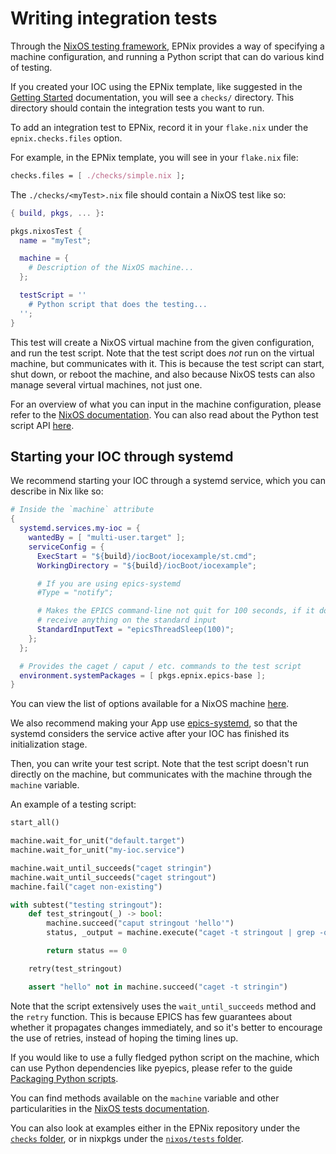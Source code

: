 # Writing integration tests

Through the [NixOS testing framework][nixos-tests], EPNix provides a way of
specifying a machine configuration, and running a Python script that can do
various kind of testing.

If you created your IOC using the EPNix template, like suggested in the
[Getting Started] documentation, you will see a `checks/` directory. This
directory should contain the integration tests you want to run.

[Getting Started]: <../../getting-started.md>

To add an integration test to EPNix, record it in your `flake.nix` under the
`epnix.checks.files` option.

For example, in the EPNix template, you will see in your `flake.nix` file:

```nix
checks.files = [ ./checks/simple.nix ];
```

The `./checks/<myTest>.nix` file should contain a NixOS test like so:

```nix
{ build, pkgs, ... }:

pkgs.nixosTest {
  name = "myTest";

  machine = {
    # Description of the NixOS machine...
  };

  testScript = ''
    # Python script that does the testing...
  '';
}
```

This test will create a NixOS virtual machine from the given configuration, and
run the test script. Note that the test script does *not* run on the virtual
machine, but communicates with it. This is because the test script can start,
shut down, or reboot the machine, and also because NixOS tests can also manage
several virtual machines, not just one.

For an overview of what you can input in the machine configuration, please
refer to the [NixOS documentation][option-configuration]. You can also read
about the Python test script API [here][nixos-tests].

[option-configuration]: <https://nixos.org/manual/nixos/stable/index.html#sec-configuration-syntax>

## Starting your IOC through systemd

We recommend starting your IOC through a systemd service, which you can
describe in Nix like so:

```nix
# Inside the `machine` attribute
{
  systemd.services.my-ioc = {
    wantedBy = [ "multi-user.target" ];
    serviceConfig = {
      ExecStart = "${build}/iocBoot/iocexample/st.cmd";
      WorkingDirectory = "${build}/iocBoot/iocexample";

      # If you are using epics-systemd
      #Type = "notify";

      # Makes the EPICS command-line not quit for 100 seconds, if it does not
      # receive anything on the standard input
      StandardInputText = "epicsThreadSleep(100)";
    };
  };

  # Provides the caget / caput / etc. commands to the test script
  environment.systemPackages = [ pkgs.epnix.epics-base ];
}
```

You can view the list of options available for a NixOS machine
[here][nixos-options].

[nixos-options]: <https://search.nixos.org/options?channel=21.11&from=0&size=50&sort=alpha_asc&type=packages&query=systemd.services.>

We also recommend making your App use [epics-systemd], so that the systemd
considers the service active after your IOC has finished its initialization
stage.

[epics-systemd]: <https://github.com/minijackson/epics-systemd>

Then, you can write your test script. Note that the test script doesn't run
directly on the machine, but communicates with the machine through the
`machine` variable.

An example of a testing script:

```python
start_all()

machine.wait_for_unit("default.target")
machine.wait_for_unit("my-ioc.service")

machine.wait_until_succeeds("caget stringin")
machine.wait_until_succeeds("caget stringout")
machine.fail("caget non-existing")

with subtest("testing stringout"):
    def test_stringout(_) -> bool:
        machine.succeed("caput stringout 'hello'")
        status, _output = machine.execute("caget -t stringout | grep -qxF 'hello'")

        return status == 0

    retry(test_stringout)

    assert "hello" not in machine.succeed("caget -t stringin")
```

Note that the script extensively uses the `wait_until_succeeds` method and the
`retry` function. This is because EPICS has few guarantees about whether it
propagates changes immediately, and so it's better to encourage the use of
retries, instead of hoping the timing lines up.

If you would like to use a fully fledged python script on the machine, which
can use Python dependencies like pyepics, please refer to the guide [Packaging
Python scripts][python-packaging].

[python-packaging]: <./packaging-python-scripts.md>

You can find methods available on the `machine` variable and other
particularities in the [NixOS tests documentation][nixos-tests].

You can also look at examples either in the EPNix repository under the
[`checks` folder][epnix-checks], or in nixpkgs under the [`nixos/tests`
folder][nixpkgs-nixos-tests].

[epnix-checks]: <https://github.com/epics-extensions/epnix/tree/master/checks>
[nixpkgs-nixos-tests]: <https://github.com/NixOS/nixpkgs/tree/master/nixos/tests>

[nixos-tests]: <https://nixos.org/manual/nixos/stable/index.html#sec-nixos-tests>
